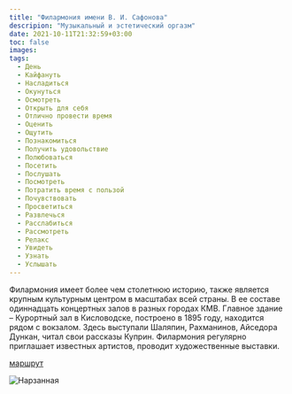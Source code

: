 ```yaml
---
title: "Филармония имени В. И. Сафонова"
descripion: "Музыкальный и эстетический оргазм"
date: 2021-10-11T21:32:59+03:00
toc: false
images:
tags:
  - День
  - Кайфануть
  - Насладиться
  - Окунуться
  - Осмотреть
  - Открыть для себя
  - Отлично провести время
  - Оценить
  - Ощутить
  - Познакомиться
  - Получить удовольствие
  - Полюбоваться
  - Посетить
  - Послушать 
  - Посмотреть
  - Потратить время с пользой
  - Почувствовать
  - Просветиться
  - Развлечься
  - Расслабиться
  - Рассмотреть
  - Релакс
  - Увидеть
  - Узнать
  - Услышать  
---
```


Филармония имеет более чем столетнюю историю, также является крупным культурным центром в масштабах всей страны. В ее составе одиннадцать концертных залов в разных городах КМВ. Главное здание &ndash; Курортный зал в Кисловодске, построено в 1895 году, находится рядом с вокзалом. Здесь выступали Шаляпин, Рахманинов, Айседора Дункан, читал свои рассказы Куприн. Филармония регулярно приглашает известных артистов, проводит художественные выставки.


[маршрут](https://goo.gl/maps/DCTeKjUPXb9kwQUH8)

![Нарзанная](/img/filarmoniya-imeni-v.-i.-safonova-700x499.jpg)
